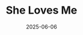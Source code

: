 ---
title: She Loves Me
Theatre: ABET - All Beaches Experimental Theatre
Venue: John McManus Mainstage Theatre
date: 2025-06-06
opening_date: 2025-06-06
closing_date: 2025-06-22 
showtimes:
featured_image: 
featured_image_alt: 
featured_image_caption: 
featured_image_attr: 
featured_image_attr_link: 
playbill:
Website: 
Tickets: 
show_details: 
- Music: Jerry Bock - wiki
- Lyrics: Sheldon Harnick - wiki
- Book: Joe Masteroff - wiki
cast:
crew:
orchestra:
genres: 
Description: 
---